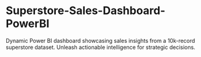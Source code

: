 # Superstore-Sales-Dashboard-PowerBI
Dynamic Power BI dashboard showcasing sales insights from a 10k-record superstore dataset. Unleash actionable intelligence for strategic decisions.
